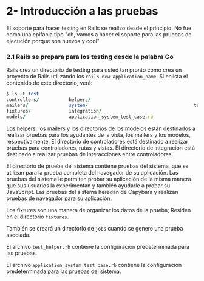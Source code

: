 # 2- Introducción a las pruebas

El soporte para hacer testing en Rails se realizo desde el principio. No fue como una epifania tipo "oh, vamos a hacer el soporte para las pruebas de ejecución porque son nuevos y cool"

### 2.1 Rails se prepara para los testing desde la palabra Go

Rails crea un directorio de testing para usted tan pronto como crea un proyecto de Rails utilizando los `rails new application_name`. Si enlista el contenido de este directorio, verá:

```ruby
$ ls -F test
controllers/           helpers/               
mailers/               system/                                       test_helper.rb
fixtures/              integration/           
models/                application_system_test_case.rb
```

Los helpers, los mailers y los directorios de los modelos están destinados a realizar pruebas para los ayudantes de la vista, los mailers y los modelos, respectivamente. El directorio de controladores está destinado a realizar pruebas para controladores, rutas y vistas. El directorio de integración está destinado a realizar pruebas de interacciones entre controladores.

El directorio de prueba del sistema contiene pruebas del sistema, que se utilizan para la prueba completa del navegador de su aplicación. Las pruebas del sistema le permiten probar su aplicación de la misma manera que sus usuarios la experimentan y también ayudarle a probar su JavaScript. Las pruebas del sistema heredan de Capybara y realizan pruebas de navegador para su aplicación.

Los fixtures son una manera de organizar los datos de la prueba; Residen en el directorio `fixtures`.

También se creará un directorio de `jobs` cuando se genere una prueba asociada.

El archivo `test_helper.rb` contiene la configuración predeterminada para las pruebas.

El archivo `application_system_test_case.rb` contiene la configuración predeterminada para las pruebas del sistema.

